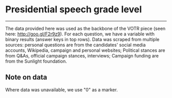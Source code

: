 # Presidential speech grade level #
----------

The data provided here was used as the backbone of the VOTR piece (seen here: http://goo.gl/F2r9z9).
For each question, we have a variable with binary results (answer keys in top rows).
Data was scraped from multiple sources: personal questions are from the candidates' social media accounts, Wikipedia, campaign and personal websites; Political stances are from Q&As, official campaign stances, interviews; Campaign funding are from the Sunlight foundation.

## Note on data ##
Where data was unavailable, we use "0" as a marker.
